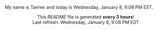 My name is Tanner and today is Wednesday, January 8, 9:08 PM EST.

<p align="center">This <i>README</i> file is generated <b>every 3 hours</b>!</br>Last refresh: Wednesday, January 8, 9:08 PM EST<br /></p>

